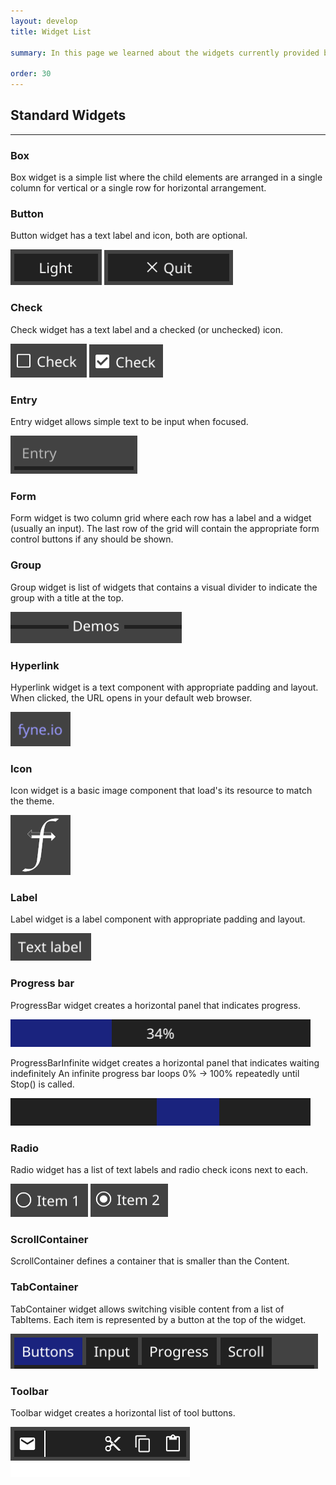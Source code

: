 ```yaml
---
layout: develop
title: Widget List

summary: In this page we learned about the widgets currently provided by the Fyne toolkit. As these are all built on the same canvas objects they will work identically on all the supported platforms. If you don't find the widget you are looking for it would be possible to create a <a href="/develop/custom-widget.html">custom widget</a>

order: 30
---
```


## Standard Widgets

---

### Box

Box widget is a simple list where the child elements are arranged in a single column for vertical or a single row for horizontal arrangement.

### Button

Button widget has a text label and icon, both are optional.

![Button](/develop/widget/button.png)
 ![Button with Icon](/develop/widget/button-icon.png)

### Check

Check widget has a text label and a checked (or unchecked) icon.

![Check](/develop/widget/check.png) ![Check On](/develop/widget/check-on.png)

### Entry

Entry widget allows simple text to be input when focused.

![Entry](/develop/widget/entry.png)

### Form

Form widget is two column grid where each row has a label and a widget (usually an input). The last row of the grid will contain the appropriate form control buttons if any should be shown.

### Group

Group widget is list of widgets that contains a visual divider to indicate the group with a title at the top.

![Group](/develop/widget/group.png)

### Hyperlink

Hyperlink widget is a text component with appropriate padding and layout. When clicked, the URL opens in your default web browser.

![Hyperlink](/develop/widget/hyperlink.png)

### Icon

Icon widget is a basic image component that load's its resource to match the theme.

![Icon](/develop/widget/icon.png)

### Label

Label widget is a label component with appropriate padding and layout.

![Label](/develop/widget/label.png)

### Progress bar

ProgressBar widget creates a horizontal panel that indicates progress.

![Progress](/develop/widget/progress.png)

ProgressBarInfinite widget creates a horizontal panel that indicates waiting indefinitely An infinite progress bar loops 0% -> 100% repeatedly until Stop() is called.

![Progress Infinite](/develop/widget/progress-infinite.png)

### Radio

Radio widget has a list of text labels and radio check icons next to each.

![Radio](/develop/widget/radio.png) ![Radio On](/develop/widget/radio-on.png)

### ScrollContainer

ScrollContainer defines a container that is smaller than the Content.

### TabContainer

TabContainer widget allows switching visible content from a list of TabItems. Each item is represented by a button at the top of the widget.

![Tab Container](/develop/widget/tabcontainer.png)

### Toolbar

Toolbar widget creates a horizontal list of tool buttons.

![Toolbar](/develop/widget/toolbar.png)

